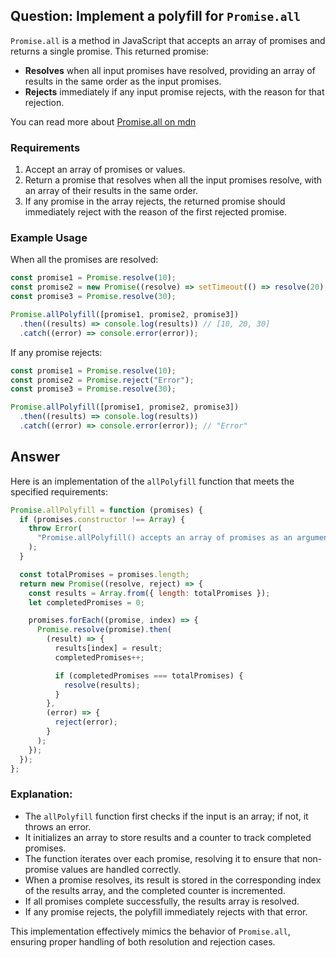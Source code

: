 ## Question: Implement a polyfill for `Promise.all`

`Promise.all` is a method in JavaScript that accepts an array of promises and returns a single promise. This returned promise:

- **Resolves** when all input promises have resolved, providing an array of results in the same order as the input promises.
- **Rejects** immediately if any input promise rejects, with the reason for that rejection.

You can read more about [Promise.all on mdn](https://developer.mozilla.org/en-US/docs/Web/JavaScript/Reference/Global_Objects/Promise/all)

### Requirements

1. Accept an array of promises or values.
2. Return a promise that resolves when all the input promises resolve, with an array of their results in the same order.
3. If any promise in the array rejects, the returned promise should immediately reject with the reason of the first rejected promise.

### Example Usage

When all the promises are resolved:

```js
const promise1 = Promise.resolve(10);
const promise2 = new Promise((resolve) => setTimeout(() => resolve(20), 1000));
const promise3 = Promise.resolve(30);

Promise.allPolyfill([promise1, promise2, promise3])
  .then((results) => console.log(results)) // [10, 20, 30]
  .catch((error) => console.error(error));
```

If any promise rejects:

```js
const promise1 = Promise.resolve(10);
const promise2 = Promise.reject("Error");
const promise3 = Promise.resolve(30);

Promise.allPolyfill([promise1, promise2, promise3])
  .then((results) => console.log(results))
  .catch((error) => console.error(error)); // "Error"
```

## Answer

Here is an implementation of the `allPolyfill` function that meets the specified requirements:

```js
Promise.allPolyfill = function (promises) {
  if (promises.constructor !== Array) {
    throw Error(
      "Promise.allPolyfill() accepts an array of promises as an argument"
    );
  }

  const totalPromises = promises.length;
  return new Promise((resolve, reject) => {
    const results = Array.from({ length: totalPromises });
    let completedPromises = 0;

    promises.forEach((promise, index) => {
      Promise.resolve(promise).then(
        (result) => {
          results[index] = result;
          completedPromises++;

          if (completedPromises === totalPromises) {
            resolve(results);
          }
        },
        (error) => {
          reject(error);
        }
      );
    });
  });
};
```

### Explanation:

- The `allPolyfill` function first checks if the input is an array; if not, it throws an error.
- It initializes an array to store results and a counter to track completed promises.
- The function iterates over each promise, resolving it to ensure that non-promise values are handled correctly.
- When a promise resolves, its result is stored in the corresponding index of the results array, and the completed counter is incremented.
- If all promises complete successfully, the results array is resolved.
- If any promise rejects, the polyfill immediately rejects with that error.

This implementation effectively mimics the behavior of `Promise.all`, ensuring proper handling of both resolution and rejection cases.
